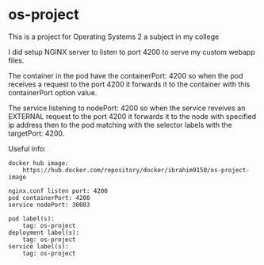 # os-project

This is a project for Operating Systems 2 a subject in my college

I did setup NGINX server to listen to port 4200 to serve my custom webapp files.

The container in the pod have the containerPort: 4200 so when the pod receives a request to the port 4200 it forwards it to the container with this containerPort option value.

The service listening to nodePort: 4200 so when the service reveives an EXTERNAL request to the port 4200 it forwards it to the node with specified ip address then to the pod matching with the selector labels with the targetPort: 4200.


Useful info:
    
    docker hub image:
        https://hub.docker.com/repository/docker/ibrahim9150/os-project-image
        
    nginx.conf listen port: 4200    
    pod containerPort: 4200
    service nodePort: 30003
    
    pod label(s):
        tag: os-project
    deployment label(s):
        tag: os-project    
    service label(s):
        tag: os-project
